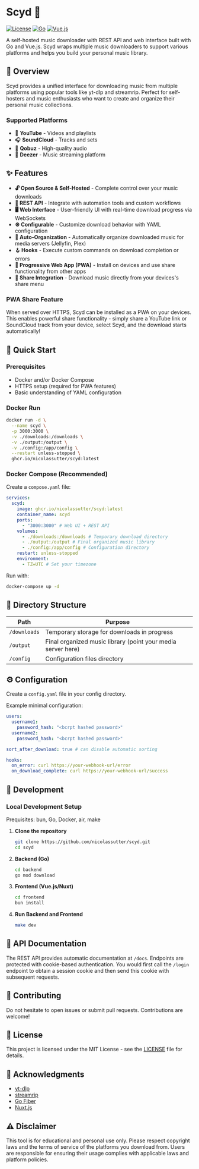 # Scyd 🎵

[![License](https://img.shields.io/badge/license-MIT-blue.svg)](LICENSE)
[![Go](https://img.shields.io/badge/Go-1.21+-00ADD8?logo=go)](https://golang.org)
[![Vue.js](https://img.shields.io/badge/Vue.js-3.0+-4FC08D?logo=vue.js)](https://vuejs.org)

A self-hosted music downloader with REST API and web interface built with Go and Vue.js. Scyd wraps multiple music downloaders to support various platforms and helps you build your personal music library.

## 🎯 Overview

Scyd provides a unified interface for downloading music from multiple platforms using popular tools like yt-dlp and streamrip. Perfect for self-hosters and music enthusiasts who want to create and organize their personal music collections.

### Supported Platforms

- 🎥 **YouTube** - Videos and playlists
- 🎧 **SoundCloud** - Tracks and sets
- 🎼 **Qobuz** - High-quality audio
- 🎵 **Deezer** - Music streaming platform

## ✨ Features

- **🔓 Open Source & Self-Hosted** - Complete control over your music downloads
- **🔌 REST API** - Integrate with automation tools and custom workflows
- **🖥️ Web Interface** - User-friendly UI with real-time download progress via WebSockets
- **⚙️ Configurable** - Customize download behavior with YAML configuration
- **📁 Auto-Organization** - Automatically organize downloaded music for media servers (Jellyfin, Plex)
- **🪝 Hooks** - Execute custom commands on download completion or errors
- **📱 Progressive Web App (PWA)** - Install on devices and use share functionality from other apps
- **🔗 Share Integration** - Download music directly from your devices's share menu

### PWA Share Feature

When served over HTTPS, Scyd can be installed as a PWA on your devices. This enables powerful share functionality - simply share a YouTube link or SoundCloud track from your device, select Scyd, and the download starts automatically!

## 🚀 Quick Start

### Prerequisites

- Docker and/or Docker Compose
- HTTPS setup (required for PWA features)
- Basic understanding of YAML configuration

### Docker Run

```bash
docker run -d \
  --name scyd \
  -p 3000:3000 \
  -v ./downloads:/downloads \
  -v ./output:/output \
  -v ./config:/app/config \
  --restart unless-stopped \
  ghcr.io/nicolassutter/scyd:latest
```

### Docker Compose (Recommended)

Create a `compose.yaml` file:

```yaml
services:
  scyd:
    image: ghcr.io/nicolassutter/scyd:latest
    container_name: scyd
    ports:
      - "3000:3000" # Web UI + REST API
    volumes:
      - ./downloads:/downloads # Temporary download directory
      - ./output:/output # Final organized music library
      - ./config:/app/config # Configuration directory
    restart: unless-stopped
    environment:
      - TZ=UTC # Set your timezone
```

Run with:

```bash
docker-compose up -d
```

## 📁 Directory Structure

| Path         | Purpose                                                      |
| ------------ | ------------------------------------------------------------ |
| `/downloads` | Temporary storage for downloads in progress                  |
| `/output`    | Final organized music library (point your media server here) |
| `/config`    | Configuration files directory                                |

## ⚙️ Configuration

Create a `config.yaml` file in your config directory.

Example minimal configuration:

```yaml
users:
  username1:
    password_hash: "<bcrpt hashed password>"
  username2:
    password_hash: "<bcrpt hashed password>"

sort_after_download: true # can disable automatic sorting

hooks:
  on_error: curl https://your-webhook-url/error
  on_download_complete: curl https://your-webhook-url/success
```

## 🔧 Development

### Local Development Setup

Prequisites: bun, Go, Docker, air, make

1. **Clone the repository**

   ```bash
   git clone https://github.com/nicolassutter/scyd.git
   cd scyd
   ```

2. **Backend (Go)**

   ```bash
   cd backend
   go mod download
   ```

3. **Frontend (Vue.js/Nuxt)**

   ```bash
   cd frontend
   bun install
   ```

4. **Run Backend and Frontend**

   ```bash
   make dev
   ```

## 📖 API Documentation

The REST API provides automatic documentation at `/docs`. Endpoints are protected with cookie-based authentication.
You would first call the `/login` endpoint to obtain a session cookie and then send this cookie with subsequent requests.

## 🤝 Contributing

Do not hesitate to open issues or submit pull requests. Contributions are welcome!

## 📄 License

This project is licensed under the MIT License - see the [LICENSE](LICENSE) file for details.

## 🙏 Acknowledgments

- [yt-dlp](https://github.com/yt-dlp/yt-dlp)
- [streamrip](https://github.com/nathom/streamrip)
- [Go Fiber](https://gofiber.io/)
- [Nuxt.js](https://nuxt.com/)

## ⚠️ Disclaimer

This tool is for educational and personal use only. Please respect copyright laws and the terms of service of the platforms you download from. Users are responsible for ensuring their usage complies with applicable laws and platform policies.
